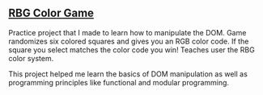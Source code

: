 ## [RBG Color Game](https://michaelcheng022.github.io/rbg-color-game/)

Practice project that I made to learn how to manipulate the DOM. Game randomizes six colored squares and gives you an RGB color code. If the square you select matches the color code you win! Teaches user the RBG color system.

This project helped me learn the basics of DOM manipulation as well as programming principles like functional and modular programming.
